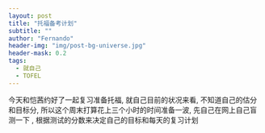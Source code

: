 ```yaml
---
layout: post
title: "托福备考计划"
subtitle: ""
author: "Fernando"
header-img: "img/post-bg-universe.jpg"
header-mask: 0.2
tags:
  - 就自己
  - TOFEL
---
```


今天和恺茜约好了一起复习准备托福,  就自己目前的状况来看, 不知道自己的估分和目标分, 所以这个周末打算花上三个小时的时间准备一波, 先自己在网上自己盲测一下 , 根据测试的分数来决定自己的目标和每天的复习计划


